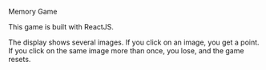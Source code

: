 Memory Game

This game is built with ReactJS.

The display shows several images. If you click on an image, you get a point.  
If you click on the same image more than once, you lose, and the game resets.


